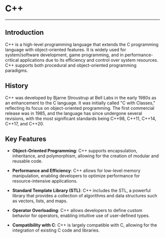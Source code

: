 # C++
---
## Introduction

C++ is a high-level programming language that extends the C programming language with object-oriented features. It is widely used for system/software development, game programming, and in performance-critical applications due to its efficiency and control over system resources. C++ supports both procedural and object-oriented programming paradigms.



## History

C++ was developed by Bjarne Stroustrup at Bell Labs in the early 1980s as an enhancement to the C language. It was initially called "C with Classes," reflecting its focus on object-oriented programming. The first commercial release was in 1985, and the language has since undergone several revisions, with the most significant standards being C++98, C++11, C++14, C++17, and C++20.



## Key Features

- **Object-Oriented Programming**: C++ supports encapsulation, inheritance, and polymorphism, allowing for the creation of modular and reusable code.

- **Performance and Efficiency**: C++ allows for low-level memory manipulation, enabling developers to optimize performance for resource-intensive applications.

- **Standard Template Library (STL)**: C++ includes the STL, a powerful library that provides a collection of algorithms and data structures such as vectors, lists, and maps.

- **Operator Overloading**: C++ allows developers to define custom behavior for operators, enabling intuitive use of user-defined types.

- **Compatibility with C**: C++ is largely compatible with C, allowing for the integration of existing C code and libraries.

